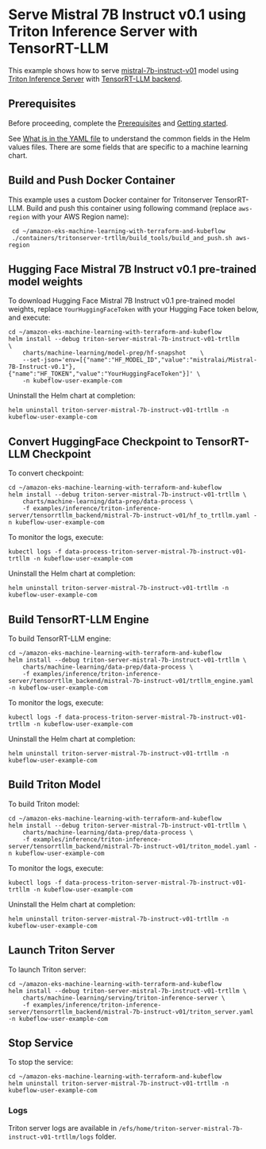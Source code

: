 # Serve Mistral 7B Instruct v0.1 using Triton Inference Server with TensorRT-LLM

This example shows how to serve [mistral-7b-instruct-v01](https://huggingface.co/mistralai/Mistral-7B-Instruct-v0.1) model using [Triton Inference Server](https://github.com/triton-inference-server) with [TensorRT-LLM backend](https://github.com/triton-inference-server/tensorrtllm_backend/tree/main).  

## Prerequisites

Before proceeding, complete the [Prerequisites](../../../README.md#prerequisites) and [Getting started](../../../README.md#getting-started). 

See [What is in the YAML file](../../../README.md#what-is-in-the-yaml-file) to understand the common fields in the Helm values files. There are some fields that are specific to a machine learning chart.

## Build and Push Docker Container

This example uses a custom Docker container for Tritonserver TensorRT-LLM. Build and push this container using following command (replace `aws-region` with your AWS Region name):

     cd ~/amazon-eks-machine-learning-with-terraform-and-kubeflow
     ./containers/tritonserver-trtllm/build_tools/build_and_push.sh aws-region
     
## Hugging Face Mistral 7B Instruct v0.1 pre-trained model weights

To download Hugging Face Mistral 7B Instruct v0.1 pre-trained model weights, replace `YourHuggingFaceToken` with your Hugging Face token below, and execute:

    cd ~/amazon-eks-machine-learning-with-terraform-and-kubeflow
    helm install --debug triton-server-mistral-7b-instruct-v01-trtllm     \
        charts/machine-learning/model-prep/hf-snapshot    \
        --set-json='env=[{"name":"HF_MODEL_ID","value":"mistralai/Mistral-7B-Instruct-v0.1"},{"name":"HF_TOKEN","value":"YourHuggingFaceToken"}]' \
        -n kubeflow-user-example-com

Uninstall the Helm chart at completion:

    helm uninstall triton-server-mistral-7b-instruct-v01-trtllm -n kubeflow-user-example-com

## Convert HuggingFace Checkpoint to TensorRT-LLM Checkpoint

To convert checkpoint:

    cd ~/amazon-eks-machine-learning-with-terraform-and-kubeflow
    helm install --debug triton-server-mistral-7b-instruct-v01-trtllm \
        charts/machine-learning/data-prep/data-process \
        -f examples/inference/triton-inference-server/tensorrtllm_backend/mistral-7b-instruct-v01/hf_to_trtllm.yaml -n kubeflow-user-example-com

To monitor the logs, execute:

    kubectl logs -f data-process-triton-server-mistral-7b-instruct-v01-trtllm -n kubeflow-user-example-com

Uninstall the Helm chart at completion:

    helm uninstall triton-server-mistral-7b-instruct-v01-trtllm -n kubeflow-user-example-com

## Build TensorRT-LLM Engine

To build TensorRT-LLM engine:

    cd ~/amazon-eks-machine-learning-with-terraform-and-kubeflow
    helm install --debug triton-server-mistral-7b-instruct-v01-trtllm \
        charts/machine-learning/data-prep/data-process \
        -f examples/inference/triton-inference-server/tensorrtllm_backend/mistral-7b-instruct-v01/trtllm_engine.yaml -n kubeflow-user-example-com

To monitor the logs, execute:

    kubectl logs -f data-process-triton-server-mistral-7b-instruct-v01-trtllm -n kubeflow-user-example-com

Uninstall the Helm chart at completion:

    helm uninstall triton-server-mistral-7b-instruct-v01-trtllm -n kubeflow-user-example-com

## Build Triton Model

To build Triton model:

    cd ~/amazon-eks-machine-learning-with-terraform-and-kubeflow
    helm install --debug triton-server-mistral-7b-instruct-v01-trtllm \
        charts/machine-learning/data-prep/data-process \
        -f examples/inference/triton-inference-server/tensorrtllm_backend/mistral-7b-instruct-v01/triton_model.yaml -n kubeflow-user-example-com

To monitor the logs, execute:

    kubectl logs -f data-process-triton-server-mistral-7b-instruct-v01-trtllm -n kubeflow-user-example-com

Uninstall the Helm chart at completion:

    helm uninstall triton-server-mistral-7b-instruct-v01-trtllm -n kubeflow-user-example-com


## Launch Triton Server

To launch Triton server:

    cd ~/amazon-eks-machine-learning-with-terraform-and-kubeflow
    helm install --debug triton-server-mistral-7b-instruct-v01-trtllm \
        charts/machine-learning/serving/triton-inference-server \
        -f examples/inference/triton-inference-server/tensorrtllm_backend/mistral-7b-instruct-v01/triton_server.yaml -n kubeflow-user-example-com


## Stop Service

To stop the service:

    cd ~/amazon-eks-machine-learning-with-terraform-and-kubeflow
    helm uninstall triton-server-mistral-7b-instruct-v01-trtllm -n kubeflow-user-example-com

### Logs

Triton server logs are available in `/efs/home/triton-server-mistral-7b-instruct-v01-trtllm/logs` folder. 
